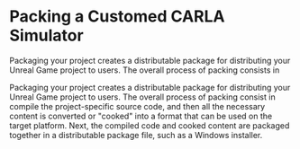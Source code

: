 # Packing a Customed CARLA Simulator

Packaging your project creates a distributable package for distributing your Unreal Game project to users. The overall process of packing consists in 

Packaging your project creates a distributable package for distributing your Unreal Game project to users. The overall process of packing consist in compile the project-specific source code, and then all the necessary content is converted or "cooked" into a format that can be used on the target platform. Next, the compiled code and cooked content are packaged together in a distributable package file, such as a Windows installer.
